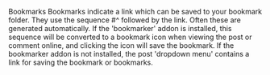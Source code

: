 Bookmarks
Bookmarks indicate a link which can be saved to your bookmark folder. They use the sequence #^ followed by the link. Often these are generated automatically. If the 'bookmarker' addon is installed, this sequence will be converted to a bookmark icon when viewing the post or comment online, and clicking the icon will save the bookmark. If the bookmarker addon is not installed, the post 'dropdown menu' contains a link for saving the bookmark or bookmarks.
